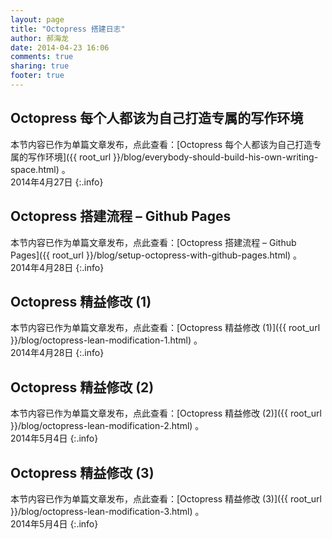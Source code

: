```yaml
---
layout: page
title: "Octopress 搭建日志"
author: 郝海龙
date: 2014-04-23 16:06
comments: true
sharing: true
footer: true
---
```


## Octopress 每个人都该为自己打造专属的写作环境

本节内容已作为单篇文章发布，点此查看：[Octopress 每个人都该为自己打造专属的写作环境]({{ root_url }}/blog/everybody-should-build-his-own-writing-space.html) 。  
2014年4月27日
{:.info}

## Octopress 搭建流程 – Github Pages

本节内容已作为单篇文章发布，点此查看：[Octopress 搭建流程 – Github Pages]({{ root_url }}/blog/setup-octopress-with-github-pages.html) 。  
2014年4月28日
{:.info}

## Octopress 精益修改 (1)

本节内容已作为单篇文章发布，点此查看：[Octopress 精益修改 (1)]({{ root_url }}/blog/octopress-lean-modification-1.html) 。  
2014年4月28日
{:.info}

## Octopress 精益修改 (2)

本节内容已作为单篇文章发布，点此查看：[Octopress 精益修改 (2)]({{ root_url }}/blog/octopress-lean-modification-2.html) 。  
2014年5月4日
{:.info}

## Octopress 精益修改 (3)

本节内容已作为单篇文章发布，点此查看：[Octopress 精益修改 (3)]({{ root_url }}/blog/octopress-lean-modification-3.html) 。  
2014年5月4日
{:.info}




